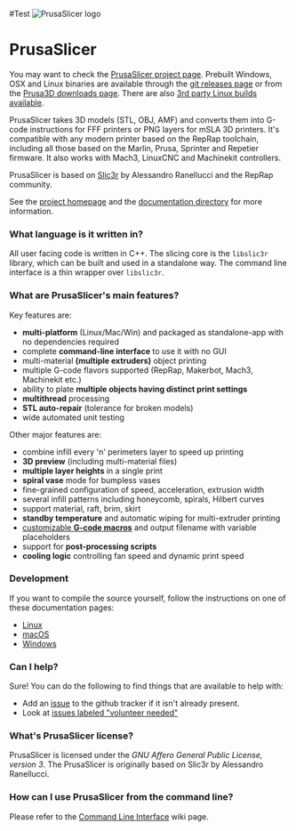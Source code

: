 #Test
![PrusaSlicer logo](/resources/icons/PrusaSlicer.png?raw=true)

# PrusaSlicer

You may want to check the [PrusaSlicer project page](https://www.prusa3d.com/prusaslicer/).
Prebuilt Windows, OSX and Linux binaries are available through the [git releases page](https://github.com/prusa3d/PrusaSlicer/releases) or from the [Prusa3D downloads page](https://www.prusa3d.com/drivers/). There are also [3rd party Linux builds available](https://github.com/prusa3d/PrusaSlicer/wiki/PrusaSlicer-on-Linux---binary-distributions).

PrusaSlicer takes 3D models (STL, OBJ, AMF) and converts them into G-code
instructions for FFF printers or PNG layers for mSLA 3D printers. It's
compatible with any modern printer based on the RepRap toolchain, including all
those based on the Marlin, Prusa, Sprinter and Repetier firmware. It also works
with Mach3, LinuxCNC and Machinekit controllers.

PrusaSlicer is based on [Slic3r](https://github.com/Slic3r/Slic3r) by Alessandro Ranellucci and the RepRap community.

See the [project homepage](https://www.prusa3d.com/slic3r-prusa-edition/) and
the [documentation directory](doc/) for more information.

### What language is it written in?

All user facing code is written in C++.
The slicing core is the `libslic3r` library, which can be built and used in a standalone way.
The command line interface is a thin wrapper over `libslic3r`.

### What are PrusaSlicer's main features?

Key features are:

* **multi-platform** (Linux/Mac/Win) and packaged as standalone-app with no dependencies required
* complete **command-line interface** to use it with no GUI
* multi-material **(multiple extruders)** object printing
* multiple G-code flavors supported (RepRap, Makerbot, Mach3, Machinekit etc.)
* ability to plate **multiple objects having distinct print settings**
* **multithread** processing
* **STL auto-repair** (tolerance for broken models)
* wide automated unit testing

Other major features are:

* combine infill every 'n' perimeters layer to speed up printing
* **3D preview** (including multi-material files)
* **multiple layer heights** in a single print
* **spiral vase** mode for bumpless vases
* fine-grained configuration of speed, acceleration, extrusion width
* several infill patterns including honeycomb, spirals, Hilbert curves
* support material, raft, brim, skirt
* **standby temperature** and automatic wiping for multi-extruder printing
* [customizable **G-code macros**](https://github.com/prusa3d/PrusaSlicer/wiki/PrusaSlicer-Macro-Language) and output filename with variable placeholders
* support for **post-processing scripts**
* **cooling logic** controlling fan speed and dynamic print speed

### Development

If you want to compile the source yourself, follow the instructions on one of
these documentation pages:
* [Linux](doc/How%20to%20build%20-%20Linux%20et%20al.md)
* [macOS](doc/How%20to%20build%20-%20Mac%20OS.md)
* [Windows](doc/How%20to%20build%20-%20Windows.md)

### Can I help?

Sure! You can do the following to find things that are available to help with:
* Add an [issue](https://github.com/prusa3d/PrusaSlicer/issues) to the github tracker if it isn't already present.
* Look at [issues labeled "volunteer needed"](https://github.com/prusa3d/PrusaSlicer/issues?utf8=%E2%9C%93&q=is%3Aopen+is%3Aissue+label%3A%22volunteer+needed%22)

### What's PrusaSlicer license?

PrusaSlicer is licensed under the _GNU Affero General Public License, version 3_.
The PrusaSlicer is originally based on Slic3r by Alessandro Ranellucci.

### How can I use PrusaSlicer from the command line?

Please refer to the [Command Line Interface](https://github.com/prusa3d/PrusaSlicer/wiki/Command-Line-Interface) wiki page.
